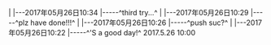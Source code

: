 |
|---2017年05月26日10:34
|-----^third try...^
|
|---2017年05月26日10:29
|-----^plz have done!!!^
|
|---2017年05月26日10:26
|-----^push suc?^
|
|---2017年05月26日10:22
|-----^'S a good day!^
2017.5.26 10:00
